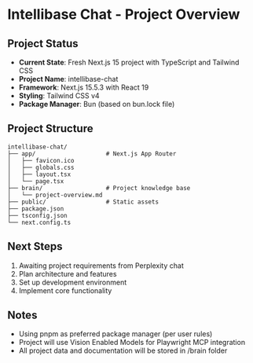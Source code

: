 # Intellibase Chat - Project Overview

## Project Status
- **Current State**: Fresh Next.js 15 project with TypeScript and Tailwind CSS
- **Project Name**: intellibase-chat
- **Framework**: Next.js 15.5.3 with React 19
- **Styling**: Tailwind CSS v4
- **Package Manager**: Bun (based on bun.lock file)

## Project Structure
```
intellibase-chat/
├── app/                    # Next.js App Router
│   ├── favicon.ico
│   ├── globals.css
│   ├── layout.tsx
│   └── page.tsx
├── brain/                  # Project knowledge base
│   └── project-overview.md
├── public/                 # Static assets
├── package.json
├── tsconfig.json
└── next.config.ts
```

## Next Steps
1. Awaiting project requirements from Perplexity chat
2. Plan architecture and features
3. Set up development environment
4. Implement core functionality

## Notes
- Using pnpm as preferred package manager (per user rules)
- Project will use Vision Enabled Models for Playwright MCP integration
- All project data and documentation will be stored in /brain folder
